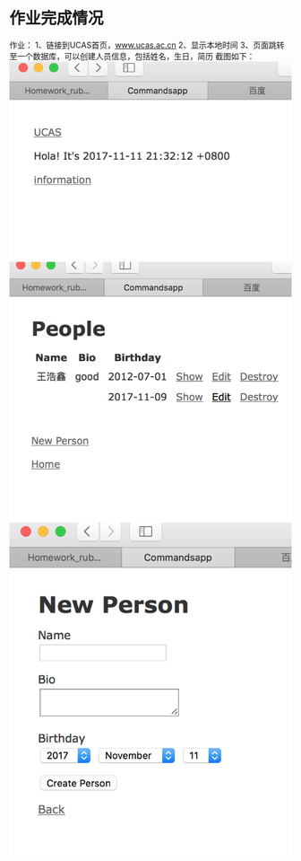 # 作业完成情况
作业：
1、链接到UCAS首页，www.ucas.ac.cn
2、显示本地时间
3、页面跳转至一个数据库，可以创建人员信息，包括姓名，生日，简历
截图如下：
![image](https://github.com/Whxin2017/Homework_ruby/blob/master/homework_ruby/image/1.png)
![image](https://github.com/Whxin2017/Homework_ruby/blob/master/homework_ruby/image/2.png)
![image](https://github.com/Whxin2017/Homework_ruby/blob/master/homework_ruby/image/3.png)
